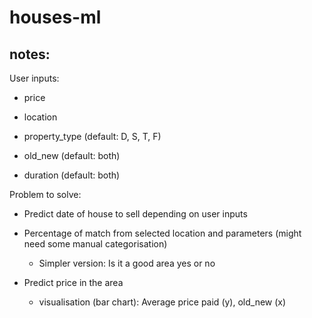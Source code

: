# houses-ml

## notes:

User inputs:

* price
* location

* property_type (default: D, S, T, F)
* old_new (default: both)
* duration (default: both)

Problem to solve:

* Predict date of house to sell depending on user inputs

* Percentage of match from selected location and parameters (might need some manual categorisation)

  * Simpler version: Is it a good area yes or no

* Predict price in the area
  * visualisation (bar chart): Average price paid (y), old_new (x)

